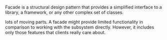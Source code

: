 Facade is a structural design pattern that provides a simplified interface to a library, a framework, or any other complex set of classes.

lots of moving parts. A facade might provide limited functionality in comparison to working with the subsystem directly. However, it includes only those features that clients really care about.
